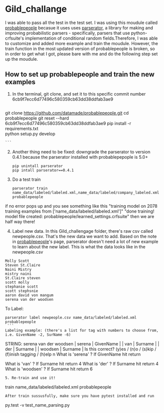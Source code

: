 # Gild_challange

I was able to pass all the test in the test set. I was using this moudule called [probablepeople](https://github.com/datamade/probablepeople) becasue it uses uses [parserator](https://github.com/datamade/parserator), a library for making and improving probabilistic parsers - specifically, parsers that use python-crfsuite's implementation of conditional random fields.Therefore, I was able to customize and added more example and train the moudule. However, the train function in the most updated version of probablepeople is broken, so in order to get what I got, please bare with me and do the following step set up the moudule. 

## How to set up probablepeople and train the new examples
 1. In the terminal, git clone, and set it to this specific commit number 6cb9f7ecc6d77496c580359cb63dd38ddfab3ae9
   
    ```
   git clone https://github.com/datamade/probablepeople.git
   cd probablepeople
   git reset --hard 6cb9f7ecc6d77496c580359cb63dd38ddfab3ae9
   pip install -r requirements.txt  
   python setup.py develop
   
    ```  
 
2. Another thing need to be fixed: downgrade the parserator to version 0.4.1 because the parserator installed with probablepepople is 5.0+ 
    ```
   pip unintall parserator
   pip intall parserator==0.4.1
    ```  

3. Do a test train
   ```
   parserator train name_data/labeled/labeled.xml,name_data/labeled/company_labeled.xml probablepeople
    ```  
if no error pops up and you see something like this 
"training model on 2078 training examples from ['name_data/labeled/labeled.xml']"
"done training! model file created: probablepeople/learned_settings.crfsuite"
then we are half way there!

4. Label new data. In this Gild_challengage folder, there's raw csv called newpeople.csv. That's the new data we want to add. Based on the note in [probablepeople](https://github.com/datamade/probablepeople)'s page, parserator doesn't need a lot of new example to learn about the new label. This is what the data looks like in the newpeople.csv
```
Molly Scott
Steven St.Claire
Naini Mistry
mistry naini
St.Claire steven
scott molly
stephanie scott
scott stephsnie
aaron david von mangum
serena van der woodsen
```
To Label:
   ```
   parserator label newpeople.csv name_data/labeled/labeled.xml probablepeople
    ```  
Labeling example: (there's a list for tag with numbers to choose from, i.e. GivenName -2, SurName -6)
 ```
 STRING: serena van der woodsen
| serena  | GivenName |
| van     | Surname   |
| der     | Surname   |
| woodsen | Surname   |
Is this correct? (y)es / (n)o / (s)kip / (f)inish tagging / (h)elp
n
What is 'serena' ? If GivenName hit return

What is 'van' ? If Surname hit return
4
What is 'der' ? If Surname hit return
4
What is 'woodsen' ? If Surname hit return
6
```
5. Re-train and use it! 
```
train name_data/labeled/labeled.xml probablepeople
```
After train sussusfully, make sure you have pytest installed and run 
```
py.test -v test_name_parsing.py
```


